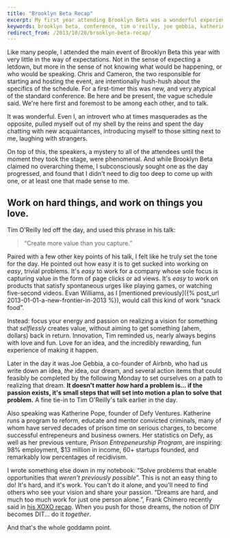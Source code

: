 ```yaml
---
title: "Brooklyn Beta Recap"
excerpt: My first year attending Brooklyn Beta was a wonderful experience and left me with a lot to think about, especially with regard to the type of work I choose to spend time on in my career.
keywords: brooklyn beta, conference, tim o'reilly, joe gebbia, katherine pope, frank chimero
redirect_from: /2013/10/20/brooklyn-beta-recap/
---
```

Like many people, I attended the main event of Brooklyn Beta this year with very little in the way of expectations. Not in the sense of expecting a letdown, but more in the sense of not knowing what would be happening, or who would be speaking. Chris and Cameron, the two responsible for starting and hosting the event, are intentionally hush-hush about the specifics of the schedule. For a first-timer this was new, and very atypical of the standard conference. Be here and be present, the vague schedule said. We're here first and foremost to be among each other, and to talk.

It was wonderful. Even I, an introvert who at times masquerades as the opposite, pulled myself out of my shell by the reins and spent the day chatting with new acquaintances, introducing myself to those sitting next to me, laughing with strangers.

On top of this, the speakers, a mystery to all of the attendees until the moment they took the stage, were phenomenal. And while Brooklyn Beta claimed no overarching theme, I subconsciously sought one as the day progressed, and found that I didn't need to dig too deep to come up with one, or at least one that made sense to me.

Work on hard things, and work on things you love.
-------------------------------------------------

Tim O'Reilly led off the day, and used this phrase in his talk:

> “Create more value than you capture.”

Paired with a few other key points of his talk, I felt like he truly set the tone for the day. He pointed out how easy it is to get sucked into working on *easy*, trivial problems. It's *easy* to work for a company whose sole focus is capturing value in the form of page clicks or ad views. It's *easy* to work on products that satisfy spontaneous urges like playing games, or watching five-second videos. Evan Williams, as I [mentioned previously]({% post_url 2013-01-01-a-new-frontier-in-2013 %}), would call this kind of work “snack food”.

Instead: focus your energy and passion on realizing a vision for something that *selflessly* creates value, without aiming to get something (ahem, dollars) back in return. Innovation, Tim reminded us, nearly always begins with love and fun. Love for an idea, and the incredibly rewarding, fun experience of making it happen.

Later in the day it was Joe Gebbia, a co-founder of Airbnb, who had us write down an idea, *the* idea, our dream, and several action items that could feasibly be completed by the following Monday to set ourselves on a path to realizing that dream. **It doesn't matter *how* hard a problem is... if the passion exists, it's small steps that will set into motion a plan to solve that problem.** A fine tie-in to Tim O'Reilly's talk earlier in the day.

Also speaking was Katherine Pope, founder of Defy Ventures. Katherine runs a program to reform, educate and mentor convicted criminals, many of whom have served decades of prison time on serious charges, to become successful entrepeneurs and business owners. Her statistics on Defy, as well as her previous venture, *Prison Entrepeneurship Program*, are inspiring: 98% employment, $13 million in income, 60+ startups founded, and remarkably low percentages of recidivism.

I wrote something else down in my notebook: “Solve problems that enable opportunities that *weren't previously possible*”. This is not an easy thing to do! It's hard, and it's work. You can't do it alone, and you'll need to find others who see your vision and share your passion. “Dreams are hard, and much too much work for just one person alone.”, Frank Chimero recently said in [his XOXO recap](http://frankchimero.com/blog/2013/09/the-inferno-of-independence/). When you push for those dreams, the notion of DIY becomes DIT... do it *together*.

And that's the whole goddamn point.
